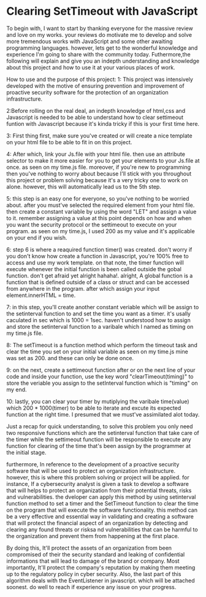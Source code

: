 #  Clearing SetTimeout with JavaScript 
To begin with, I want to start by thanking everyone for the massive review and love on my works. your reviews do motivate me to develop and solve more tremendous works with JavaScript and some other awaiting programming languages. however, lets get to the wonderful knowledge and experience I'm going to share with the community today.
 Futhermore,the following will explain and give you an indepth understanding and knowledge about this project and how to use it at your various places of work.

How to use and the purpose of this project:
1: This project was intensively developed with the motive of ensuring prevention and improvement of proactive security software for the protection of an organization infrastructure.

2:Before rolling on the real deal, an indepth knowledge of html,css and Javascript is needed to be able to understand how to clear settimeout funtion with Javascript because it's kinda tricky if this is your first time here.

3: First thing first, make sure you've created or will create a nice template on your html file to be able to fit in on this project.

4: After which, link your Js.file with your html file. then use an attribute selector to make it more easier for you to get your elements to your Js.file at once. as seen on my time.js file. moreover, if you're new to programming then you've nothing to worry about because I'll stick with you throughout this project or problem solving because it's a very tricky one to work on alone. however, this will automatically lead us to the 5th step.

5: this step is an easy one for everyone, so you've nothing to be worried about. after you must've selected the required element from your html file. then create a  constant variable by using the word "LET" and assign a value to it. remember assigning a value at this point depends on how and when you want the security protocol or the settimeout to execute on your program. as seen on my time.js, I used 200 as my value and it's applicable on your end if you wish.

6: step 6 is where a  reaquired function timer() was created. don't worry if you don't know how create a function in Javascript, you're 100% free to access and use my work template. on that note, the timer function will execute whenever the initial function is been called outside the gobal function. don't get afraid yet alright hahaha!. alright, A global function is a function that is defined outside of a class or struct and can be accessed from anywhere in the program. after which assign your input element.innerHTML = time.

7: in this step, you'll create another constant veriable  which will be assign to the  setinterval function to and set the time you want as a timer. it's usally caculated in sec which is 1000 = 1sec. haven't understood how to assign and store the setinterval function to a varibale which I named as timing on my time.js file.

8: The setTimeout is a function method which  perform the timeout task and clear the time you set on your initial variable as seen on my time.js mine was set as 200. and these can only be done once. 

9: on the next, create a settimeout function after or on the next line of your code and inside your function, use the key word "clearTimeout(timing)" to store the veriable you assign to the setInterval function which is "timing" on my end.
 
10: lastly, you can clear your timer by mutiplying the varibale time(value) which 200 * 1000(timer) to be able to iterate and excute its expected function at the right time. I presumed that we must've assimilated alot today.

Just a recap for quick understanding, to solve this problem you only need two responsive functions which are the setinterval function that take care of the timer while the settimeout function will be  responsible to execute any function for clearing of the time that's been assign by the programmer at the initial stage. 

furthermore, In reference to the development of a proactive security software that will be used to protect an organization infrastructure. however, this is where this problem solving or project will be  applied. for instance, If a cybersecurity analyst is given a task to develop a software that will helps to protect an organization from their potential threats, risks and vulnerabilities. the dveloper can apply this method by using setinterval function method to set a timer and the SetTimeout function to clear the time on the program that will execute the software functionality. this method can be a very effective and essential way in validating and creating a software that will protect the financial aspect of an organization by detecting and clearing any found threats or risksa nd vulnerabilities that can be harmful to the organization and prevent them from happening at the first place.

 By doing this, It'll protect the assets of an organization from been compromised of their the security standard and leaking of confidential informations that will lead to damage of the brand or company. Most importantly, It'll protect the company's reputation by making them meeting up to the regulatory policy in cyber security. 
Also, the last part of this algorithm deals with the EventListener in javascript. which will be attached soonest. do well to reach if experience any issue on your progress.








